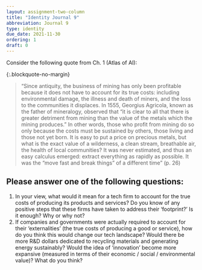 ```yaml
---
layout: assignment-two-column
title: "Identity Journal 9"
abbreviation: Journal 9
type: identity
due_date: 2021-11-30
ordering: 1
draft: 0
---
```


Consider the following quote from Ch. 1 (Atlas of AI):

{:.blockquote-no-margin}
> “Since antiquity, the business of mining has only been profitable because it does not have to account for its true costs: including environmental damage, the illness and death of miners, and the loss to the communities it displaces. In 1555, Georgius Agricola, known as the father of mineralogy, observed that “it is clear to all that there is greater detriment from mining than the value of the metals which the mining produces.” In other words, those who profit from mining do so only because the costs must be sustained by others, those living and those not yet born. It is easy to put a price on precious metals, but what is the exact value of a wilderness, a clean stream, breathable air, the health of local communities? It was never estimated, and thus an easy calculus emerged: extract everything as rapidly as possible. It was the “move fast and break things” of a different time” (p. 26)

## Please answer one of the following questions:
1. In your view, what would it mean for a tech firm to account for the true costs of producing its products and services? Do you know of any positive steps that these firms have taken to address their ‘footprint?’ Is it enough? Why or why not?
2. If companies and governments were actually required to account for their ‘externalities’ (the true costs of producing a good or service), how do you think this would change our tech landscape? Would there be more R&D dollars dedicated to recycling materials and generating energy sustainably? Would the idea of ‘innovation’ become more expansive (measured in terms of their economic / social / environmental value)? What do you think?

